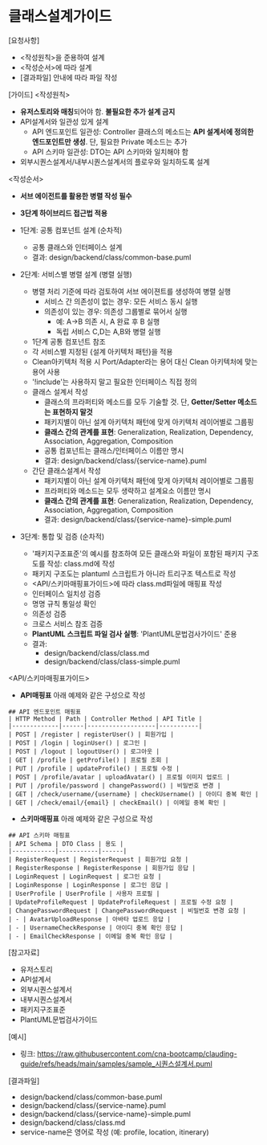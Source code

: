 # 클래스설계가이드 

[요청사항]
- <작성원칙>을 준용하여 설계
- <작성순서>에 따라 설계
- [결과파일] 안내에 따라 파일 작성   

[가이드]
<작성원칙>
- **유저스토리와 매칭**되어야 함. **불필요한 추가 설계 금지**
- API설계서와 일관성 있게 설계 
  - API 엔드포인트 일관성: Controller 클래스의 메소드는 **API 설계서에 정의한 엔드포인트만 생성**. 단, 필요한 Private 메소드는 추가
  - API 스키마 일관성: DTO는 API 스키마와 일치해야 함 
- 외부시퀀스설계서/내부시퀀스설계서의 플로우와 일치하도록 설계    

<작성순서>
- **서브 에이전트를 활용한 병렬 작성 필수**
- **3단계 하이브리드 접근법 적용**
- 1단계: 공통 컴포넌트 설계 (순차적)
  - 공통 클래스와 인터페이스 설계  
  - 결과: design/backend/class/common-base.puml

- 2단계: 서비스별 병렬 설계 (병렬 실행)
  - 병렬 처리 기준에 따라 검토하여 서브 에이젼트를 생성하여 병렬 실행 
    - 서비스 간 의존성이 없는 경우: 모든 서비스 동시 실행
    - 의존성이 있는 경우: 의존성 그룹별로 묶어서 실행
      - 예: A→B 의존 시, A 완료 후 B 실행
      - 독립 서비스 C,D는 A,B와 병렬 실행
  - 1단계 공통 컴포넌트 참조
  - 각 서비스별 지정된 {설계 아키텍처 패턴}을 적용 
  - Clean아키텍처 적용 시 Port/Adapter라는 용어 대신 Clean 아키텍처에 맞는 용어 사용
  - '!include'는 사용하지 말고 필요한 인터페이스 직접 정의 
  - 클래스 설계서 작성 
    - 클래스의 프라퍼티와 메소드를 모두 기술할 것. 단, **Getter/Setter 메소드는 표현하지 말것** 
    - 패키지별이 아닌 설계 아키텍처 패턴에 맞게 아키텍처 레이어별로 그룹핑
    - **클래스 간의 관계를 표현**: Generalization, Realization, Dependency, Association, Aggregation, Composition
    - 공통 컴포넌트는 클래스/인터페이스 이름만 명시  
    - 결과: design/backend/class/{service-name}.puml
  - 간단 클래스설계서 작성 
    - 패키지별이 아닌 설계 아키텍처 패턴에 맞게 아키텍처 레이어별로 그룹핑
    - 프라퍼티와 메소드는 모두 생략하고 설계요소 이름만 명시  
    - **클래스 간의 관계를 표현**: Generalization, Realization, Dependency, Association, Aggregation, Composition
    - 결과: design/backend/class/{service-name}-simple.puml
  
- 3단계: 통합 및 검증 (순차적)
  - '패키지구조표준'의 예시를 참조하여 모든 클래스와 파일이 포함된 패키지 구조도를 작성: class.md에 작성 
  - 패키지 구조도는 plantuml 스크립트가 아니라 트리구조 텍스트로 작성  
  - <API/스키마매핑표가이드>에 따라 class.md파일에 매핑표 작성 
  - 인터페이스 일치성 검증
  - 명명 규칙 통일성 확인 
  - 의존성 검증
  - 크로스 서비스 참조 검증
  - **PlantUML 스크립트 파일 검사 실행**: 'PlantUML문법검사가이드' 준용
  - 결과:  
    - design/backend/class/class.md
    - design/backend/class/class-simple.puml
  
<API/스키마매핑표가이드>
- **API매핑표**
아래 예제와 같은 구성으로 작성 
```
## API 엔드포인트 매핑표 
| HTTP Method | Path | Controller Method | API Title |
|-------------|------|-------------------|-----------|
| POST | /register | registerUser() | 회원가입 |
| POST | /login | loginUser() | 로그인 |
| POST | /logout | logoutUser() | 로그아웃 |
| GET | /profile | getProfile() | 프로필 조회 |
| PUT | /profile | updateProfile() | 프로필 수정 |
| POST | /profile/avatar | uploadAvatar() | 프로필 이미지 업로드 |
| PUT | /profile/password | changePassword() | 비밀번호 변경 |
| GET | /check/username/{username} | checkUsername() | 아이디 중복 확인 |
| GET | /check/email/{email} | checkEmail() | 이메일 중복 확인 |
```

- **스키마매핑표**
아래 예제와 같은 구성으로 작성 
```
## API 스키마 매핑표  
| API Schema | DTO Class | 용도 |
|------------|-----------|------|
| RegisterRequest | RegisterRequest | 회원가입 요청 |
| RegisterResponse | RegisterResponse | 회원가입 응답 |
| LoginRequest | LoginRequest | 로그인 요청 |
| LoginResponse | LoginResponse | 로그인 응답 |
| UserProfile | UserProfile | 사용자 프로필 |
| UpdateProfileRequest | UpdateProfileRequest | 프로필 수정 요청 |
| ChangePasswordRequest | ChangePasswordRequest | 비밀번호 변경 요청 |
| - | AvatarUploadResponse | 아바타 업로드 응답 |
| - | UsernameCheckResponse | 아이디 중복 확인 응답 |
| - | EmailCheckResponse | 이메일 중복 확인 응답 |
```

[참고자료]
- 유저스토리
- API설계서
- 외부시퀀스설계서
- 내부시퀀스설계서
- 패키지구조표준
- PlantUML문법검사가이드

[예시]
- 링크: https://raw.githubusercontent.com/cna-bootcamp/clauding-guide/refs/heads/main/samples/sample_시퀀스설계서.puml
  
[결과파일]
- design/backend/class/common-base.puml
- design/backend/class/{service-name}.puml
- design/backend/class/{service-name}-simple.puml
- design/backend/class/class.md
- service-name은 영어로 작성 (예: profile, location, itinerary)

